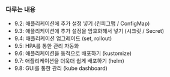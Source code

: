 ### 다루는 내용 
- 9.2: 애플리케이션에 추가 설정 넣기 (컨피그맵 / ConfigMap)
- 9.3: 애플리케이션에 추가 설정을 암호화해서 넣기 (시크릿 / Secret)
- 9.4: 애플리케이션 업그레이드 (set, rollout)
- 9.5: HPA를 통한 관리 자동화
- 9.6: 애플리케이션을 동적으로 배포하기 (kustomize)
- 9.7: 애플리케이션을 더욱더 쉽게 배포하기 (helm)
- 9.8: GUI를 통한 관리 (kube dashboard)
